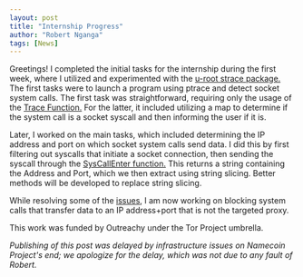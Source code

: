 ```yaml
---
layout: post
title: "Internship Progress"
author: "Robert Nganga"
tags: [News]
---
```


Greetings! I completed the initial tasks for the internship during the first week, where I utilized and experimented with the [u-root strace package.](https://pkg.go.dev/github.com/u-root/u-root/pkg/strace) The first tasks were to launch a program using ptrace and detect socket system calls. The first task was straightforward, requiring only the usage of the [Trace Function.](https://github.com/u-root/u-root/blob/v0.10.0/pkg/strace/tracer.go#L156) For the latter, it included utilizing a map to determine if the system call is a socket syscall and then informing the user if it is.

Later, I worked on the main tasks, which included determining the IP address and port on which socket system calls send data. I did this by first filtering out syscalls that initiate a socket connection, then sending the syscall through the [SysCallEnter function.](https://pkg.go.dev/github.com/u-root/u-root/pkg/strace#SysCallEnter) This returns a string containing the Address and Port, which we then extract using string slicing. Better methods will be developed to replace string slicing.

While resolving some of the [issues](https://github.com/namecoin/heteronculous-horklump/issues), I am now working on blocking system calls that transfer data to an IP address+port that is not the targeted proxy.

This work was funded by Outreachy under the Tor Project umbrella.

*Publishing of this post was delayed by infrastructure issues on Namecoin Project's end; we apologize for the delay, which was not due to any fault of Robert.*
